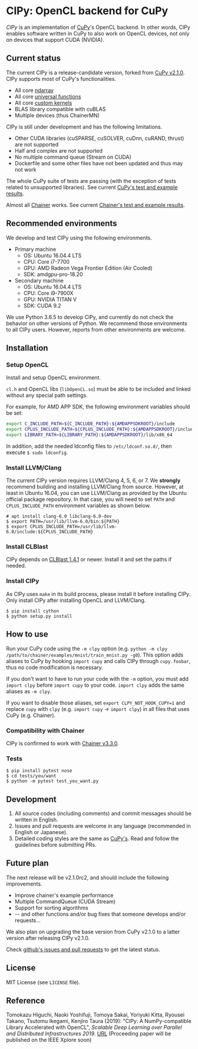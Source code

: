 # ClPy: OpenCL backend for CuPy

*ClPy* is an implementation of [CuPy](https://cupy.chainer.org/)'s OpenCL backend.
In other words, ClPy enables software written in CuPy to also work on OpenCL devices, not only on devices that support CUDA (NVIDIA).

## Current status

The current ClPy is a release-candidate version, forked from [CuPy v2.1.0](https://github.com/cupy/cupy/releases/tag/v2.1.0).
ClPy supports most of CuPy's functionalities.

* All core [ndarray](https://docs-cupy.chainer.org/en/v2.5.0/reference/ndarray.html)
* All core [universal functions](https://docs-cupy.chainer.org/en/v2.5.0/reference/ufunc.html)
* All core [custom kernels](https://docs-cupy.chainer.org/en/v2.5.0/reference/kernel.html)
* BLAS library compatible with cuBLAS
* Multiple devices (thus ChainerMN)

ClPy is still under development and has the following limitations.

* Other CUDA libraries (cuSPARSE, cuSOLVER, cuDnn, cuRAND, thrust) are not supported
* Half and complex are not supported
* No multiple command queue (Stream on CUDA)
* Dockerfile and some other files have not been updated and thus may not work

The whole CuPy suite of tests are passing (with the exception of tests related to unsupported libraries). See current [CuPy's test and example results](https://github.com/fixstars/ClPy/wiki/cupy_test_example_results).

Almost all [Chainer](https://chainer.org/) works.
See current [Chainer's test and example results](https://github.com/fixstars/ClPy/wiki/chainer_test_example_results).

## Recommended environments

We develop and test ClPy using the following environments.

* Primary machine
	* OS: Ubuntu 16.04.4 LTS
	* CPU: Core i7-7700
	* GPU: AMD Radeon Vega Frontier Edition (Air Cooled)
	* SDK: amdgpu-pro-18.20
* Secondary machine
	* OS: Ubuntu 16.04.4 LTS
	* CPU: Core i9-7900X
	* GPU: NVIDIA TITAN V
	* SDK: CUDA 9.2

We use Python 3.6.5 to develop ClPy, and currently do not check the behavior on other versions of Python.
We recommend those environments to all ClPy users. However, reports from other environments are welcome.

## Installation

### Setup OpenCL

Install and setup OpenCL environment.

`cl.h` and OpenCL libs (`libOpenCL.so`) must be able to be included and linked without any special path settings.

For example, for AMD APP SDK, the following environment variables should be set:

```sh
export C_INCLUDE_PATH=${C_INCLUDE_PATH}:${AMDAPPSDKROOT}/include
export CPLUS_INCLUDE_PATH=${CPLUS_INCLUDE_PATH}:${AMDAPPSDKROOT}/include
export LIBRARY_PATH=${LIBRARY_PATH}:${AMDAPPSDKROOT}/lib/x86_64
```

In addition, add the needed ldconfig files to `/etc/ldconf.so.d/`, then execute `$ sudo ldconfig`.

### Install LLVM/Clang

The current ClPy version requires LLVM/Clang 4, 5, 6, or 7.
We **strongly** recommend building and installing LLVM/Clang from source.
However, at least in Ubuntu 16.04, you can use LLVM/Clang as provided by the Ubuntu official package repository.
In that case, you will need to set `PATH` and `CPLUS_INCLUDE_PATH` environment variables as shown below.

```console
# apt install clang-6.0 libclang-6.0-dev
$ export PATH=/usr/lib/llvm-6.0/bin:${PATH}
$ export CPLUS_INCLUDE_PATH=/usr/lib/llvm-6.0/include:${CPLUS_INCLUDE_PATH}
```

### Install CLBlast

ClPy depends on [CLBlast 1.4.1](https://github.com/CNugteren/CLBlast/releases/tag/1.4.1) or newer.
Install it and set the paths if needed.

### Install ClPy

As ClPy uses `make` in its build process, please install it before installing ClPy.
Only install ClPy after installing OpenCL and LLVM/Clang.

```console
$ pip install cython
$ python setup.py install
```

## How to use

Run your CuPy code using the `-m clpy` option (e.g. `python -m clpy /path/to/chainer/examples/mnist/train_mnist.py -g0`).
This option adds aliases to CuPy by hooking `import cupy` and calls ClPy through `cupy.foobar`, thus no code modification is necessary.

If you don't want to have to run your code with the `-m` option, you must add `import clpy` before `import cupy` to your code.
`import clpy` adds the same aliases as `-m clpy`.

If you want to disable those aliases, set `export CLPY_NOT_HOOK_CUPY=1` and replace `cupy` with `clpy` (e.g. `import cupy` -> `import clpy`) in all files that uses CuPy (e.g. Chainer).

### Compatibility with Chainer

ClPy is confirmed to work with [Chainer v3.3.0](https://github.com/chainer/chainer/tree/v3.3.0).

### Tests

```console
$ pip install pytest nose
$ cd tests/you/want
$ python -m pytest test_you_want.py
```

## Development

1. All source codes (including comments) and commit messages should be written in English.
2. Issues and pull requests are welcome in any language (recommended in English or Japanese).
3. Detailed coding styles are the same as [CuPy's](https://docs-cupy.chainer.org/en/stable/contribution.html#coding-guidelines). Read and follow the guidelines before submitting PRs.

## Future plan

The next release will be v2.1.0rc2, and should include the following improvements.

* Improve chainer's example performance
* Multiple CommandQueue (CUDA Stream)
* Support for sorting algorithms
* -- and other functions and/or bug fixes that someone develops and/or requests...

We also plan on upgrading the base version from CuPy v2.1.0 to a latter version after releasing ClPy v2.1.0.

Check [github's issues and pull requests](https://github.com/fixstars/clpy/issues) to get the latest status.

## License

MIT License (see `LICENSE` file).

## Reference

Tomokazu Higuchi, Naoki Yoshifuji, Tomoya Sakai, Yoriyuki Kitta, Ryousei Takano, Tsutomu Ikegami, Kenjiro Taura (2019): "ClPy: A NumPy-compatible Library Accelerated with OpenCL", *Scalable Deep Learning over Parallel and Distributed Infrastructures 2019*. [URL](https://docs.google.com/presentation/d/1UtZgK9La7Pz_3Qwm2hXg13TwkvKuCSLlKsGebBXY2EA) (Proceeding paper will be published on the IEEE Xplore soon)
